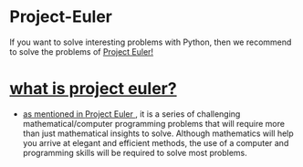 # Project-Euler
If you want to solve interesting problems with Python, then we recommend to solve the problems of <a href="https://projecteuler.net/"> Project Euler!
# what is project euler?
  
  - as mentioned in  <a href="https://projecteuler.net/"> Project Euler </a>, it is a series of challenging mathematical/computer programming problems that will require more than just mathematical insights to solve. Although mathematics will help you arrive at elegant and efficient methods, the use of a computer and programming skills will be required to solve most problems.
